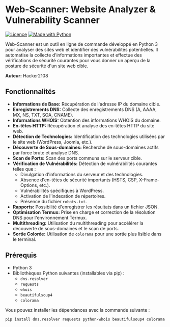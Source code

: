 # Web-Scanner: Website Analyzer & Vulnerability Scanner

[![Licence](https://img.shields.io/badge/license-MIT-green.svg)](LICENSE)
[![Made with Python](https://img.shields.io/badge/Made%20with-Python-blue.svg)](https://www.python.org/)

Web-Scanner est un outil en ligne de commande développé en Python 3 pour analyser des sites web et identifier des vulnérabilités potentielles. Il automatise la collecte d'informations importantes et effectue des vérifications de sécurité courantes pour vous donner un aperçu de la posture de sécurité d'un site web cible.

**Auteur:** Hacker2108

## Fonctionnalités

* **Informations de Base:** Récupération de l'adresse IP du domaine cible.
* **Enregistrements DNS:** Collecte des enregistrements DNS (A, AAAA, MX, NS, TXT, SOA, CNAME).
* **Informations WHOIS:** Obtention des informations WHOIS du domaine.
* **En-têtes HTTP:** Récupération et analyse des en-têtes HTTP du site web.
* **Détection de Technologies:** Identification des technologies utilisées par le site web (WordPress, Joomla, etc.).
* **Découverte de Sous-domaines:** Recherche de sous-domaines actifs par force brute et analyse DNS.
* **Scan de Ports:** Scan des ports communs sur le serveur cible.
* **Vérification de Vulnérabilités:** Détection de vulnérabilités courantes telles que :
    * Divulgation d'informations du serveur et des technologies.
    * Absence d'en-têtes de sécurité importants (HSTS, CSP, X-Frame-Options, etc.).
    * Vulnérabilités spécifiques à WordPress.
    * Activation de l'indexation de répertoires.
    * Présence du fichier `robots.txt`.
* **Rapports:** Possibilité d'enregistrer les résultats dans un fichier JSON.
* **Optimisation Termux:** Prise en charge et correction de la résolution DNS pour l'environnement Termux.
* **Multithreading:** Utilisation du multithreading pour accélérer la découverte de sous-domaines et le scan de ports.
* **Sortie Colorée:** Utilisation de `colorama` pour une sortie plus lisible dans le terminal.

## Prérequis

* Python 3
* Bibliothèques Python suivantes (installables via pip) :
    * `dns.resolver`
    * `requests`
    * `whois`
    * `beautifulsoup4`
    * `colorama`

Vous pouvez installer les dépendances avec la commande suivante :

```bash
pip install dns.resolver requests python-whois beautifulsoup4 colorama
